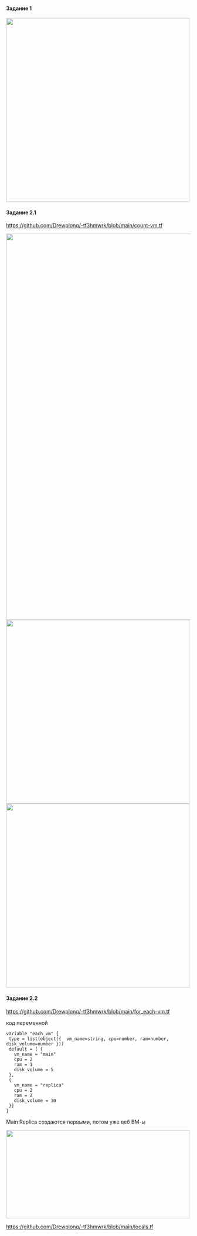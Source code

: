 #### Задание 1

  <img src="https://github.com/user-attachments/assets/f72028ba-260a-474c-a198-67c3ee74f4e1" width ="500" >




 #### Задание 2.1

 https://github.com/Drewplonq/-tf3hmwrk/blob/main/count-vm.tf

<img src="https://github.com/user-attachments/assets/0d3e1c2e-2ee9-4976-b264-26989adb5740" width ="1050" >


<img src="https://github.com/user-attachments/assets/3d9a86c4-a6fd-4a0a-a6cb-c31ca6806fef" width ="500" >

<img src="https://github.com/user-attachments/assets/8c7aafa6-ae09-494e-a8d6-53e29e18db83" width ="500" >

 #### Задание 2.2

 https://github.com/Drewplonq/-tf3hmwrk/blob/main/for_each-vm.tf

 код переменной

 ```
variable "each_vm" {
  type = list(object({  vm_name=string, cpu=number, ram=number, disk_volume=number }))
  default = [ {
    vm_name = "main"
    cpu = 2
    ram = 1
    disk_volume = 5
  },
  {
    vm_name = "replica"
    cpu = 2
    ram = 2
    disk_volume = 10
  }]
}
```  

 Main Replica создаются первыми, потом уже веб ВМ-ы
 
<img src="https://github.com/user-attachments/assets/04cb74e6-3189-4c28-b61d-6d32f22be05f" width ="500" height ="240" >

https://github.com/Drewplonq/-tf3hmwrk/blob/main/locals.tf
